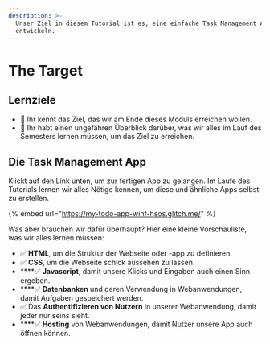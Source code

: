 ```yaml
---
description: >-
  Unser Ziel in diesem Tutorial ist es, eine einfache Task Management App zu
  entwickeln.
---
```


# The Target

## Lernziele

* 🎯 Ihr kennt das Ziel, das wir am Ende dieses Moduls erreichen wollen.
* 🎯 Ihr habt einen ungefähren Überblick darüber, was wir alles im Lauf des Semesters lernen müssen, um das Ziel zu erreichen.

## Die Task Management App

Klickt auf den Link unten, um zur fertigen App zu gelangen. Im Laufe des Tutorials lernen wir alles Nötige kennen, um diese und ähnliche Apps selbst zu erstellen.

{% embed url="https://my-todo-app-winf-hsos.glitch.me/" %}

Was aber brauchen wir dafür überhaupt? Hier eine kleine Vorschauliste, was wir alles lernen müssen:

* ✅ **HTML**, um die Struktur der Webseite oder -app zu definieren.
* ✅ **CSS**, um die Webseite schick aussehen zu lassen.
* \*\*\*\*✅ **Javascript**, damit unsere Klicks und Eingaben auch einen Sinn ergeben.
* \*\*\*\*✅ **Datenbanken** und deren Verwendung in Webanwendungen, damit Aufgaben gespeichert werden.
* ✅ Das **Authentifizieren von Nutzern** in unserer Webanwendung, damit jeder nur seins sieht.
* \*\*\*\*✅ **Hosting** von Webanwendungen, damit Nutzer unsere App auch öffnen können.



